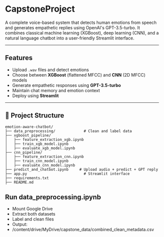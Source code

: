 # CapstoneProject

A complete voice-based system that detects human emotions from speech and generates empathetic replies using OpenAI's GPT-3.5-turbo. It combines classical machine learning (XGBoost), deep learning (CNN), and a natural language chatbot into a user-friendly Streamlit interface.

---

## Features

- Upload `.wav` files and detect emotions
- Choose between **XGBoost** (flattened MFCC) and **CNN** (2D MFCC) models
- Generate empathetic responses using **GPT-3.5-turbo**
- Maintain chat memory and emotion context
- Deploy using **Streamlit**

---

## 📁 Project Structure

```
emotion-aware-chatbot/
├── data_preprocessing/             # Clean and label data
├── xgboost_pipeline/
│   ├── feature_extraction_xgb.ipynb
│   ├── train_xgb_model.ipynb
│   ├── evaluate_xgb_model.ipynb
├── cnn_pipeline/
│   ├── feature_extraction_cnn.ipynb
│   ├── train_cnn_model.ipynb
│   ├── evaluate_cnn_model.ipynb
├── predict_and_chatbot.ipynb     # Upload audio + predict + GPT reply
├── app.py                          # Streamlit interface
├── requirements.txt
├── README.md
```
##  Run data_preprocessing.ipynb
- Mount Google Drive
- Extract both datasets
- Label and clean files
- Output:
- /content/drive/MyDrive/capstone_data/combined_clean_metadata.csv
